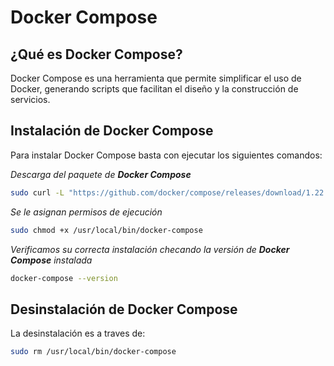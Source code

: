 # Docker Compose
## ¿Qué es Docker Compose?
Docker Compose es una herramienta que permite simplificar el uso de Docker, generando scripts que facilitan el diseño y la construcción de servicios.

## Instalación de Docker Compose
Para instalar Docker Compose basta con ejecutar los siguientes comandos:

*Descarga del paquete de **Docker Compose***

```bash
sudo curl -L "https://github.com/docker/compose/releases/download/1.22.0/docker-compose-$(uname -s)-$(uname -m)" -o /usr/local/bin/docker-compose
```
*Se le asignan permisos de ejecución*
```bash
sudo chmod +x /usr/local/bin/docker-compose
```
*Verificamos su correcta instalación checando la versión de **Docker Compose** instalada*
```bash
docker-compose --version
```

## Desinstalación de Docker Compose
La desinstalación es a traves de:
```bash
sudo rm /usr/local/bin/docker-compose
```
